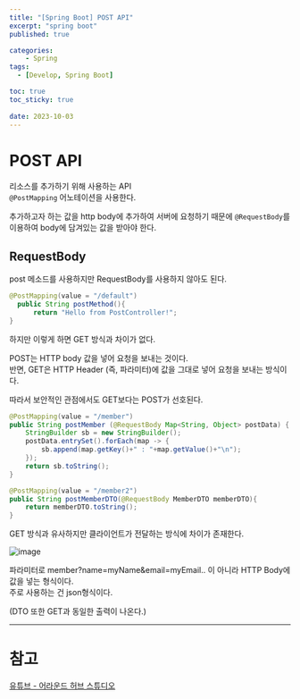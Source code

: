 ```yaml
---
title: "[Spring Boot] POST API"
excerpt: "spring boot"
published: true

categories:
    - Spring
tags:
  - [Develop, Spring Boot]

toc: true
toc_sticky: true
   
date: 2023-10-03
---
```


# POST API
리소스를 추가하기 위해 사용하는 API  
`@PostMapping` 어노테이션을 사용한다.  

추가하고자 하는 값을 http body에 추가하여 서버에 요청하기 때문에 `@RequestBody`를 이용하여 body에 담겨있는 값을 받아야 한다.

## RequestBody

post 메소드를 사용하지만 RequestBody를 사용하지 않아도 된다. 

```java
@PostMapping(value = "/default")
  public String postMethod(){
      return "Hello from PostController!";
}
```
하지만 이렇게 하면 GET 방식과 차이가 없다.  

POST는 HTTP body 값을 넣어 요청을 보내는 것이다.  
반면, GET은 HTTP Header (즉, 파라미터)에 값을 그대로 넣어 요청을 보내는 방식이다.  

따라서 보안적인 관점에서도 GET보다는 POST가 선호된다.

```java
@PostMapping(value = "/member")
public String postMember (@RequestBody Map<String, Object> postData) {
    StringBuilder sb = new StringBuilder();
    postData.entrySet().forEach(map -> {
        sb.append(map.getKey()+" : "+map.getValue()+"\n");
    });
    return sb.toString();
}
```

```java
@PostMapping(value = "/member2")
public String postMemberDTO(@RequestBody MemberDTO memberDTO){
    return memberDTO.toString();
}
```

GET 방식과 유사하지만 클라이언트가 전달하는 방식에 차이가 존재한다.

![image](https://github.com/ssoxong/ssoxong.github.io/assets/112956015/89d71b04-9ba8-4791-a3a5-d957c558a73b)

파라미터로 member?name=myName&email=myEmail.. 이 아니라 HTTP Body에 값을 넣는 형식이다.  
주로 사용하는 건 json형식이다.  

(DTO 또한 GET과 동일한 출력이 나온다.)

---

# 참고
[유튜브 - 어라운드 허브 스튜디오](https://www.youtube.com/watch?v=QDqfGNwJIo0&list=PLlTylS8uB2fBOi6uzvMpojFrNe7sRmlzU&index=10)